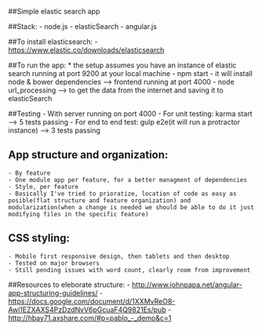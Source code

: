 ##Simple elastic search app

##Stack:
    - node.js
    - elasticSearch
    - angular.js

##To install elasticsearch:
    - https://www.elastic.co/downloads/elasticsearch

##To run the app:
    * the setup assumes you have an instance of elastic search running at port 9200 at your local machine
    - npm start 
        - it will install node & bower dependencies
        --> frontend running at port 4000
    - node url_processing --> to get the data from the internet and saving it to elasticSearch

##Testing
    - With server running on port 4000
    - For unit testing: karma start --> 5 tests passing 
    - For end to end test: gulp e2e(it will run a protractor instance) --> 3 tests passing

## App structure and organization:
    - By feature
    - One module app per feature, for a better managment of dependencies
    - Style, per feature
    - Basically I've tried to prioratize, location of code as easy as posible(flat structure and feature organization) and modularization(when a change is needed we should be able to do it just modifying files in the specific feature)


## CSS styling:
    - Mobile first responsive design, then tablets and then desktop
    - Tested on major browsers
    - Still pending issues with word count, clearly room from improvement

##Resources to eleborate structure:
    - http://www.johnpapa.net/angular-app-structuring-guidelines/
    - https://docs.google.com/document/d/1XXMvReO8-Awi1EZXAXS4PzDzdNvV6pGcuaF4Q9821Es/pub
    - http://hbay71.axshare.com/#p=pablo_-_demo&c=1
